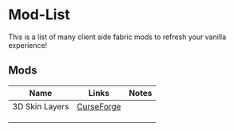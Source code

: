 # Mod-List

This is a list of many client side fabric mods to refresh your vanilla experience!

## Mods
|Name|Links|Notes|
|-|-|-|
|3D Skin Layers|[CurseForge](https://www.curseforge.com/minecraft/mc-mods/skin-layers-3d)||
||[]()||
||[]()||
||[]()||
